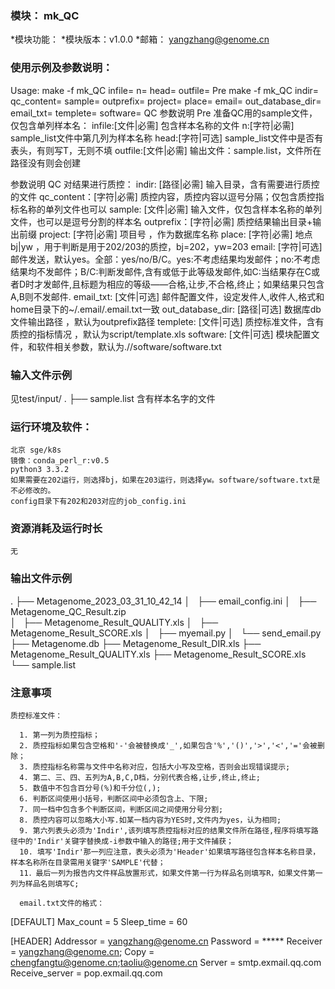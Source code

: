 ### 模块： mk_QC

*模块功能：
*模块版本：v1.0.0
*邮箱： yangzhang@genome.cn

### 使用示例及参数说明：

Usage:
	 make -f mk_QC infile= n= head= outfile= Pre
	 make -f mk_QC indir= qc_content= sample= outprefix= project= place= email= out_database_dir= email_txt= templete= software= QC
参数说明 Pre 准备QC用的sample文件，仅包含单列样本名：
	 infile:[文件|必需] 包含样本名称的文件
	 n:[字符|必需] sample_list文件中第几列为样本名称
	 head:[字符|可选] sample_list文件中是否有表头，有则写T，无则不填
	 outfile:[文件|必需] 输出文件：sample.list，文件所在路径没有则会创建

参数说明 QC 对结果进行质控：
	 indir: [路径|必需] 输入目录，含有需要进行质控的文件 
	 qc_content：[字符|必需] 质控内容，质控内容以逗号分隔；仅包含质控指标名称的单列文件也可以
	 sample: [文件|必需] 输入文件，仅包含样本名称的单列文件，也可以是逗号分割的样本名 
	 outprefix：[字符|必需]  质控结果输出目录+输出前缀 
	 project: [字符|必需] 项目号 ，作为数据库名称
	 place: [字符|必需] 地点bj|yw ，用于判断是用于202/203的质控，bj=202，yw=203
	 email: [字符|可选] 邮件发送，默认yes。全部：yes/no/B/C。yes:不考虑结果均发邮件；no:不考虑结果均不发邮件；B/C:判断发邮件,含有或低于此等级发邮件,如C:当结果存在C或者D时才发邮件,且标题为相应的等级——合格,让步,不合格,终止；如果结果只包含A,B则不发邮件. 
	 email_txt: [文件|可选] 邮件配置文件，设定发件人,收件人,格式和home目录下的~/.email/.email.txt一致 
	 out_database_dir: [路径|可选] 数据库db文件输出路径 ，默认为outprefix路径
	 templete: [文件|可选] 质控标准文件，含有质控的指标情况 ，默认为script/template.xls
	 software: [文件|可选]  模块配置文件，和软件相关参数，默认为.//software/software.txt

### 输入文件示例
见test/input/
.
├── sample.list       含有样本名字的文件

### 运行环境及软件：
	北京 sge/k8s
	镜像：conda_perl_r:v0.5
	python3 3.3.2
	如果需要在202运行，则选择bj，如果在203运行，则选择yw。software/software.txt是不必修改的。
	config目录下有202和203对应的job_config.ini

### 资源消耗及运行时长
	无

### 输出文件示例
.
├── Metagenome_2023_03_31_10_42_14
│   ├── email_config.ini
│   ├── Metagenome_QC_Result.zip          
│   ├── Metagenome_Result_QUALITY.xls
│   ├── Metagenome_Result_SCORE.xls
│   ├── myemail.py
│   └── send_email.py
├── Metagenome.db
├── Metagenome_Result_DIR.xls
├── Metagenome_Result_QUALITY.xls
├── Metagenome_Result_SCORE.xls
└── sample.list


### 注意事项
	
	质控标准文件：
		
	  1. 第一列为质控指标； 
	  2. 质控指标如果包含空格和'-'会被替换成'_',如果包含'%','()','>','<','='会被删除；
	  3. 质控指标名称需与文件中名称对应，包括大小写及空格，否则会出现错误提示;
	  4. 第二、三、四、五列为A,B,C,D档，分别代表合格,让步,终止,终止;
	  5. 数值中不包含百分号(%)和千分位(,);
	  6. 判断区间使用小括号，判断区间中必须包含上、下限;
	  7. 同一档中包含多个判断区间，判断区间之间使用分号分割;
	  8. 质控内容可以忽略大小写.如某一档内容为YES时,文件内为yes，认为相同;
	  9. 第六列表头必须为'Indir',该列填写质控指标对应的结果文件所在路径,程序将填写路径中的'Indir'关键字替换成-i参数中输入的路径;用于文件捕获；
	  10. 填写'Indir'那一列应注意，表头必须为'Header'如果填写路径包含样本名称目录，样本名称所在目录需用关键字'SAMPLE'代替；
	  11．最后一列为报告内文件样品放置形式，如果文件第一行为样品名则填写R，如果文件第一列为样品名则填写C;

	  email.txt文件的格式：
[DEFAULT]
Max_count = 5
Sleep_time = 60

[HEADER]
Addressor = yangzhang@genome.cn
Password = *****
Receiver = yangzhang@genome.cn;
Copy = chengfangtu@genome.cn;taoliu@genome.cn
Server = smtp.exmail.qq.com
Receive_server = pop.exmail.qq.com


